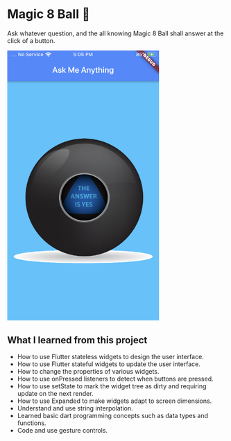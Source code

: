# Magic 8 Ball 🎱

Ask whatever question, and the all knowing Magic 8 Ball shall answer at the click of a button.

<img src="magic8ballscreenshot.jpeg" width="350">

## What I learned from this project

- How to use Flutter stateless widgets to design the user interface.
- How to use Flutter stateful widgets to update the user interface.
- How to change the properties of various widgets.
- How to use onPressed listeners to detect when buttons are pressed.
- How to use setState to mark the widget tree as dirty and requiring update on the next render.
- How to use Expanded to make widgets adapt to screen dimensions.
- Understand and use string interpolation.
- Learned basic dart programming concepts such as data types and functions.
- Code and use gesture controls.